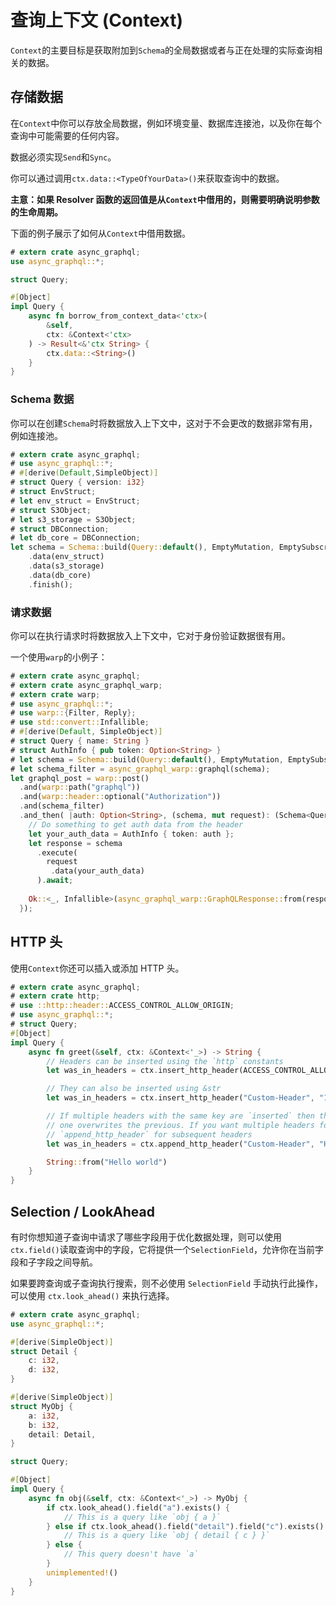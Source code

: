 # 查询上下文 (Context)

`Context`的主要目标是获取附加到`Schema`的全局数据或者与正在处理的实际查询相关的数据。

## 存储数据

在`Context`中你可以存放全局数据，例如环境变量、数据库连接池，以及你在每个查询中可能需要的任何内容。

数据必须实现`Send`和`Sync`。

你可以通过调用`ctx.data::<TypeOfYourData>()`来获取查询中的数据。

**主意：如果 Resolver 函数的返回值是从`Context`中借用的，则需要明确说明参数的生命周期。**

下面的例子展示了如何从`Context`中借用数据。

```rust
# extern crate async_graphql;
use async_graphql::*;

struct Query;

#[Object]
impl Query {
    async fn borrow_from_context_data<'ctx>(
        &self,
        ctx: &Context<'ctx>
    ) -> Result<&'ctx String> {
        ctx.data::<String>()
    }
}
```

### Schema 数据

你可以在创建`Schema`时将数据放入上下文中，这对于不会更改的数据非常有用，例如连接池。

```rust
# extern crate async_graphql;
# use async_graphql::*;
# #[derive(Default,SimpleObject)]
# struct Query { version: i32}
# struct EnvStruct;
# let env_struct = EnvStruct;
# struct S3Object;
# let s3_storage = S3Object;
# struct DBConnection;
# let db_core = DBConnection;
let schema = Schema::build(Query::default(), EmptyMutation, EmptySubscription)
    .data(env_struct)
    .data(s3_storage)
    .data(db_core)
    .finish();
```

### 请求数据

你可以在执行请求时将数据放入上下文中，它对于身份验证数据很有用。

一个使用`warp`的小例子：

```rust
# extern crate async_graphql;
# extern crate async_graphql_warp;
# extern crate warp;
# use async_graphql::*;
# use warp::{Filter, Reply};
# use std::convert::Infallible;
# #[derive(Default, SimpleObject)]
# struct Query { name: String }
# struct AuthInfo { pub token: Option<String> }
# let schema = Schema::build(Query::default(), EmptyMutation, EmptySubscription).finish();
# let schema_filter = async_graphql_warp::graphql(schema);
let graphql_post = warp::post()
  .and(warp::path("graphql"))
  .and(warp::header::optional("Authorization"))
  .and(schema_filter)
  .and_then( |auth: Option<String>, (schema, mut request): (Schema<Query, EmptyMutation, EmptySubscription>, async_graphql::Request)| async move {
    // Do something to get auth data from the header
    let your_auth_data = AuthInfo { token: auth };
    let response = schema
      .execute(
        request
         .data(your_auth_data)
      ).await;
      
    Ok::<_, Infallible>(async_graphql_warp::GraphQLResponse::from(response))
  });
```

## HTTP 头

使用`Context`你还可以插入或添加 HTTP 头。

```rust
# extern crate async_graphql;
# extern crate http;
# use ::http::header::ACCESS_CONTROL_ALLOW_ORIGIN;
# use async_graphql::*;
# struct Query;
#[Object]
impl Query {
    async fn greet(&self, ctx: &Context<'_>) -> String {
        // Headers can be inserted using the `http` constants
        let was_in_headers = ctx.insert_http_header(ACCESS_CONTROL_ALLOW_ORIGIN, "*");

        // They can also be inserted using &str
        let was_in_headers = ctx.insert_http_header("Custom-Header", "1234");

        // If multiple headers with the same key are `inserted` then the most recent
        // one overwrites the previous. If you want multiple headers for the same key, use
        // `append_http_header` for subsequent headers
        let was_in_headers = ctx.append_http_header("Custom-Header", "Hello World");

        String::from("Hello world")
    }
}
```

## Selection / LookAhead

有时你想知道子查询中请求了哪些字段用于优化数据处理，则可以使用`ctx.field()`读取查询中的字段，它将提供一个`SelectionField`，允许你在当前字段和子字段之间导航。

如果要跨查询或子查询执行搜索，则不必使用 `SelectionField` 手动执行此操作，可以使用 `ctx.look_ahead()` 来执行选择。

```rust
# extern crate async_graphql;
use async_graphql::*;

#[derive(SimpleObject)]
struct Detail {
    c: i32,
    d: i32,
}

#[derive(SimpleObject)]
struct MyObj {
    a: i32,
    b: i32,
    detail: Detail,
}

struct Query;

#[Object]
impl Query {
    async fn obj(&self, ctx: &Context<'_>) -> MyObj {
        if ctx.look_ahead().field("a").exists() {
            // This is a query like `obj { a }`
        } else if ctx.look_ahead().field("detail").field("c").exists() {
            // This is a query like `obj { detail { c } }`
        } else {
            // This query doesn't have `a`
        }
        unimplemented!()
    }
}
```
